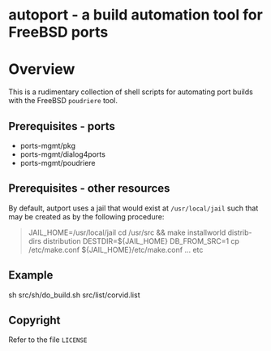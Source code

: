 autoport - a build automation tool for FreeBSD ports
====================================================

# Overview

This is a rudimentary collection of shell scripts for automating
port builds with the FreeBSD `poudriere` tool.

## Prerequisites - ports

* ports-mgmt/pkg
* ports-mgmt/dialog4ports
* ports-mgmt/poudriere

## Prerequisites - other resources

By default, autport uses a jail that would exist at `/usr/local/jail`
such that may be created as by the following procedure:

> JAIL_HOME=/usr/local/jail
> cd /usr/src && make installworld distrib-dirs distribution DESTDIR=${JAIL_HOME} DB_FROM_SRC=1
> cp /etc/make.conf ${JAIL_HOME}/etc/make.conf
> ... etc


## Example

sh src/sh/do_build.sh src/list/corvid.list


## Copyright

Refer to the file `LICENSE`
